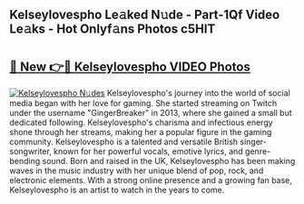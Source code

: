 ## Kelseylovespho Le𝚊ked N𝚞de - Part-1Qf Video Le𝚊ks - Hot Onlyf𝚊ns Photos c5HlT

# <h2><a href="http://ab4233.deff.icu/?id=Kelseylovespho">🔗 New 👉🔴 Kelseylovespho VIDEO Photos</a></h2>

[![Kelseylovespho N𝚞des](https://i.imgur.com/rIISA9y.gif)](http://ab4233.deff.icu/?id=Kelseylovespho)
Kelseylovespho's journey into the world of social media began with her love for gaming. She started streaming on Twitch under the username "GingerBreaker" in 2013, where she gained a small but dedicated following. Kelseylovespho's charisma and infectious energy shone through her streams, making her a popular figure in the gaming community. Kelseylovespho is a talented and versatile British singer-songwriter, known for her powerful vocals, emotive lyrics, and genre-bending sound. Born and raised in the UK, Kelseylovespho has been making waves in the music industry with her unique blend of pop, rock, and electronic elements. With a strong online presence and a growing fan base, Kelseylovespho is an artist to watch in the years to come.
